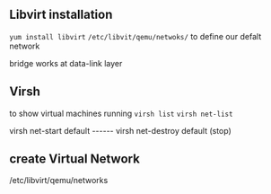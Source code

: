 ## Libvirt installation
  `yum install libvirt`
`/etc/libvit/qemu/netwoks/` to define our defalt network

bridge works at data-link layer
## Virsh
to show virtual machines running
`virsh list`
`virsh net-list`

virsh net-start default ------ virsh net-destroy default (stop)

## create Virtual Network
/etc/libvirt/qemu/networks
